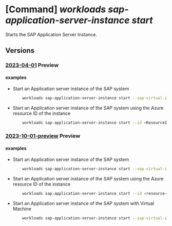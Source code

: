 # [Command] _workloads sap-application-server-instance start_

Starts the SAP Application Server Instance.

## Versions

### [2023-04-01](/Resources/mgmt-plane/L3N1YnNjcmlwdGlvbnMve30vcmVzb3VyY2Vncm91cHMve30vcHJvdmlkZXJzL21pY3Jvc29mdC53b3JrbG9hZHMvc2FwdmlydHVhbGluc3RhbmNlcy97fS9hcHBsaWNhdGlvbmluc3RhbmNlcy97fS9zdGFydA==/2023-04-01.xml) **Preview**

<!-- mgmt-plane /subscriptions/{}/resourcegroups/{}/providers/microsoft.workloads/sapvirtualinstances/{}/applicationinstances/{}/start 2023-04-01 -->

#### examples

- Start an Application server instance of the SAP system
    ```bash
        workloads sap-application-server-instance start --sap-virtual-instance-name <VIS Name> -g <Resource-group-name> -n <ResourceName>
    ```

- Start an Application server instance of the SAP system using the Azure resource ID of the instance
    ```bash
        workloads sap-application-server-instance start --id <ResourceID>
    ```

### [2023-10-01-preview](/Resources/mgmt-plane/L3N1YnNjcmlwdGlvbnMve30vcmVzb3VyY2Vncm91cHMve30vcHJvdmlkZXJzL21pY3Jvc29mdC53b3JrbG9hZHMvc2FwdmlydHVhbGluc3RhbmNlcy97fS9hcHBsaWNhdGlvbmluc3RhbmNlcy97fS9zdGFydA==/2023-10-01-preview.xml) **Preview**

<!-- mgmt-plane /subscriptions/{}/resourcegroups/{}/providers/microsoft.workloads/sapvirtualinstances/{}/applicationinstances/{}/start 2023-10-01-preview -->

#### examples

- Start an Application server instance of the SAP system
    ```bash
        workloads sap-application-server-instance start --sap-virtual-instance-name <vis-name> -g <resource-group-name> -n <app-instance-name>
    ```

- Start an Application server instance of the SAP system using the Azure resource ID of the instance
    ```bash
        workloads sap-application-server-instance start --id <resource-id>
    ```

- Start an Application server instance of the SAP system with Virtual Machine
    ```bash
        workloads sap-application-server-instance start --sap-virtual-instance-name <vis-name> -g <resource-group-name> -n <app-instance-name> --start-vm
    ```
